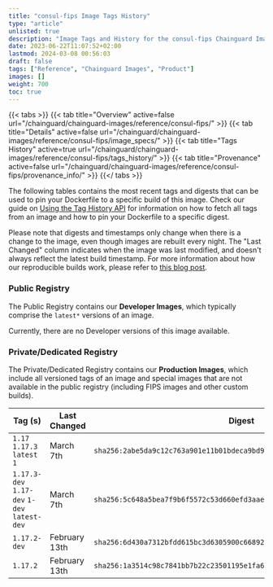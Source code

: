 ```yaml
---
title: "consul-fips Image Tags History"
type: "article"
unlisted: true
description: "Image Tags and History for the consul-fips Chainguard Image"
date: 2023-06-22T11:07:52+02:00
lastmod: 2024-03-08 00:56:03
draft: false
tags: ["Reference", "Chainguard Images", "Product"]
images: []
weight: 700
toc: true
---
```


{{< tabs >}}
{{< tab title="Overview" active=false url="/chainguard/chainguard-images/reference/consul-fips/" >}}
{{< tab title="Details" active=false url="/chainguard/chainguard-images/reference/consul-fips/image_specs/" >}}
{{< tab title="Tags History" active=true url="/chainguard/chainguard-images/reference/consul-fips/tags_history/" >}}
{{< tab title="Provenance" active=false url="/chainguard/chainguard-images/reference/consul-fips/provenance_info/" >}}
{{</ tabs >}}

The following tables contains the most recent tags and digests that can be used to pin your Dockerfile to a specific build of this image. Check our guide on [Using the Tag History API](/chainguard/chainguard-images/using-the-tag-history-api/) for information on how to fetch all tags from an image and how to pin your Dockerfile to a specific digest.

Please note that digests and timestamps only change when there is a change to the image, even though images are rebuilt every night. The "Last Changed" column indicates when the image was last modified, and doesn't always reflect the latest build timestamp. For more information about how our reproducible builds work, please refer to [this blog post](https://www.chainguard.dev/unchained/reproducing-chainguards-reproducible-image-builds).

### Public Registry
The Public Registry contains our **Developer Images**, which typically comprise the `latest*` versions of an image.

Currently, there are no Developer versions of this image available.

### Private/Dedicated Registry
The Private/Dedicated Registry contains our **Production Images**, which include all versioned tags of an image and special images that are not available in the public registry (including FIPS images and other custom builds).

| Tag (s)                                       | Last Changed  | Digest                                                                    |
|-----------------------------------------------|---------------|---------------------------------------------------------------------------|
|  `1.17` `1.17.3` `latest` `1`                 | March 7th     | `sha256:2abe5da9c12c763a901e11b01bdeca9bd955fa8b6dfd14f8c078d2410e99c01a` |
|  `1.17.3-dev` `1.17-dev` `1-dev` `latest-dev` | March 7th     | `sha256:5c648a5bea7f9b6f5572c53d660efd3aaefe51ca6d5395cb23e75afcbf951860` |
|  `1.17.2-dev`                                 | February 13th | `sha256:6d430a7312bfdd615bc3d6305900c66892b33d922b131af0b90898bd53352920` |
|  `1.17.2`                                     | February 13th | `sha256:1a3514c98c7841bb7b22c23501195e1fa64d12a17a53400f8137b29e20a8966f` |

